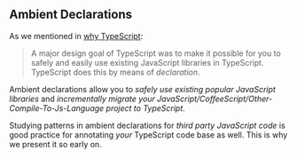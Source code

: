 ## Ambient Declarations

As we mentioned in [why TypeScript](../../why-typescript.md):

> A major design goal of TypeScript was to make it possible for you to safely and easily use existing JavaScript libraries in TypeScript. TypeScript does this by means of *declaration*.

Ambient declarations allow you to *safely use existing popular JavaScript libraries* and *incrementally migrate your JavaScript/CoffeeScript/Other-Compile-To-Js-Language project to TypeScript*.

Studying patterns in ambient declarations for *third party JavaScript code* is good practice for annotating *your* TypeScript code base as well. This is why we present it so early on.
